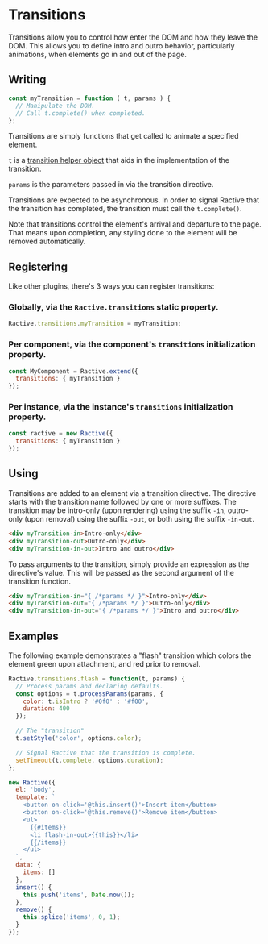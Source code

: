 # Transitions

Transitions allow you to control how enter the DOM and how they leave the DOM. This allows you to define intro and outro behavior, particularly animations, when elements go in and out of the page.

## Writing

```js
const myTransition = function ( t, params ) {
  // Manipulate the DOM.
  // Call t.complete() when completed.
};
```

Transitions are simply functions that get called to animate a specified element.

`t` is a [transition helper object](../api.md) that aids in the implementation of the transition.

`params` is the parameters passed in via the transition directive.

Transitions are expected to be asynchronous. In order to signal Ractive that the transition has completed, the transition must call the `t.complete()`.

Note that transitions control the element's arrival and departure to the page. That means upon completion, any styling done to the element will be removed automatically.

## Registering

Like other plugins, there's 3 ways you can register transitions:

### Globally, via the `Ractive.transitions` static property.

```js
Ractive.transitions.myTransition = myTransition;
```

### Per component, via the component's `transitions` initialization property.

```js
const MyComponent = Ractive.extend({
  transitions: { myTransition }
});
```

### Per instance, via the instance's `transitions` initialization property.

```js
const ractive = new Ractive({
  transitions: { myTransition }
});
```

## Using

Transitions are added to an element via a transition directive. The directive starts with the transition name followed by one or more suffixes. The transition may be intro-only (upon rendering) using the suffix `-in`, outro-only (upon removal) using the suffix `-out`, or both using the suffix `-in-out`.

```html
<div myTransition-in>Intro-only</div>
<div myTransition-out>Outro-only</div>
<div myTransition-in-out>Intro and outro</div>
```

To pass arguments to the transition, simply provide an expression as the directive's value. This will be passed as the second argument of the transition function.

```html
<div myTransition-in="{ /*params */ }">Intro-only</div>
<div myTransition-out="{ /*params */ }">Outro-only</div>
<div myTransition-in-out="{ /*params */ }">Intro and outro</div>
```

## Examples

The following example demonstrates a "flash" transition which colors the element green upon attachment, and red prior to removal.

```js
Ractive.transitions.flash = function(t, params) {
  // Process params and declaring defaults.
  const options = t.processParams(params, {
    color: t.isIntro ? '#0f0' : '#f00',
    duration: 400
  });

  // The "transition"
  t.setStyle('color', options.color);

  // Signal Ractive that the transition is complete.
  setTimeout(t.complete, options.duration);
};

new Ractive({
  el: 'body',
  template: `
    <button on-click='@this.insert()'>Insert item</button>
    <button on-click='@this.remove()'>Remove item</button>
    <ul>
      {{#items}}
      <li flash-in-out>{{this}}</li>
      {{/items}}
    </ul>
  `,
  data: {
    items: []
  },
  insert() {
    this.push('items', Date.now());
  },
  remove() {
    this.splice('items', 0, 1);
  }
});
```
